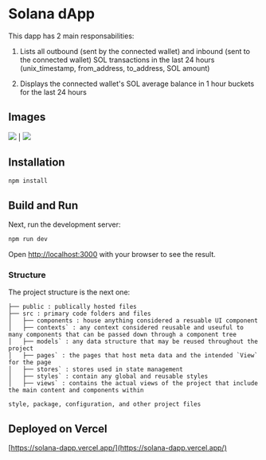 
# Solana dApp

This dapp has 2 main responsabilities:

1) Lists all outbound (sent by the connected wallet) and inbound (sent to the connected wallet) SOL transactions in the last 24 hours (unix_timestamp, from_address, to_address, SOL amount)

2) Displays the connected wallet's SOL average balance in 1 hour buckets for the last 24 hours

## Images
![](1.png)  |  ![](2p.png)


## Installation

```bash
npm install
```

## Build and Run

Next, run the development server:

```bash
npm run dev
```

Open [http://localhost:3000](http://localhost:3000) with your browser to see the result.


### Structure

The project structure is the next one:
 
```
├── public : publically hosted files
├── src : primary code folders and files 
│   ├── components : house anything considered a resuable UI component
│   ├── contexts` : any context considered reusable and useuful to many components that can be passed down through a component tree
│   ├── models` : any data structure that may be reused throughout the project
│   ├── pages` : the pages that host meta data and the intended `View` for the page
│   ├── stores` : stores used in state management
│   ├── styles` : contain any global and reusable styles
│   ├── views` : contains the actual views of the project that include the main content and components within

style, package, configuration, and other project files

```


## Deployed on Vercel

[https://solana-dapp.vercel.app/](https://solana-dapp.vercel.app/)
